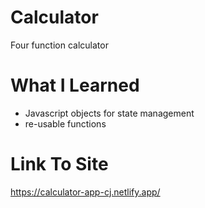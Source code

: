 # Calculator

Four function calculator

# What I Learned

* Javascript objects for state management
* re-usable functions 

# Link To Site 

https://calculator-app-cj.netlify.app/

